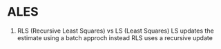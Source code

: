 # ALES
1) RLS (Recursive Least Squares) vs LS (Least Squares)
   LS updates the estimate using a batch approch instead RLS uses a recursive update
   
